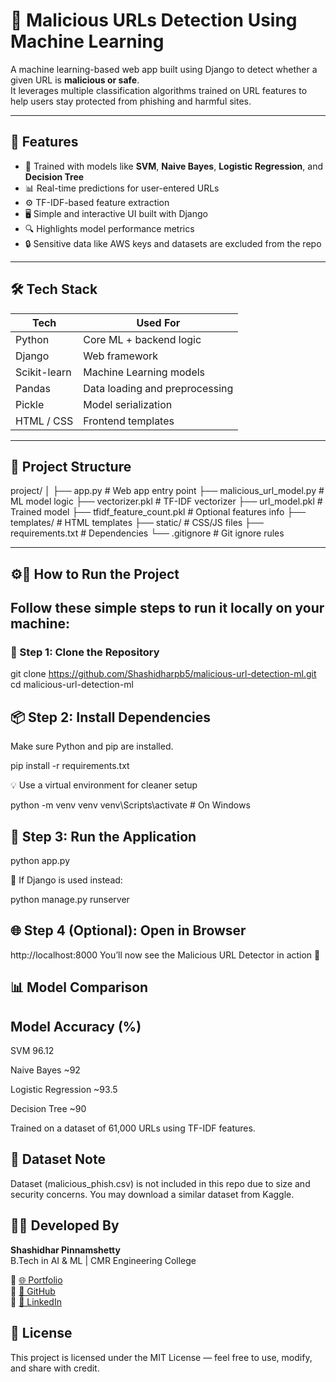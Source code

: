 # 🔐 Malicious URLs Detection Using Machine Learning

A machine learning-based web app built using Django to detect whether a given URL is **malicious or safe**.  
It leverages multiple classification algorithms trained on URL features to help users stay protected from phishing and harmful sites.

---

## 🚀 Features

- 🧠 Trained with models like **SVM**, **Naive Bayes**, **Logistic Regression**, and **Decision Tree**  
- 📊 Real-time predictions for user-entered URLs  
- ⚙️ TF-IDF-based feature extraction  
- 🖥️ Simple and interactive UI built with Django  
- 🔍 Highlights model performance metrics  
- 🔒 Sensitive data like AWS keys and datasets are excluded from the repo  

---

## 🛠️ Tech Stack

| Tech          | Used For                       |
|---------------|--------------------------------|
| Python        | Core ML + backend logic        |
| Django        | Web framework                  |
| Scikit-learn  | Machine Learning models        |
| Pandas        | Data loading and preprocessing |
| Pickle        | Model serialization            |
| HTML / CSS    | Frontend templates             |

---

## 📁 Project Structure

project/
│
├── app.py # Web app entry point
├── malicious_url_model.py # ML model logic
├── vectorizer.pkl # TF-IDF vectorizer
├── url_model.pkl # Trained model
├── tfidf_feature_count.pkl # Optional features info
├── templates/ # HTML templates
├── static/ # CSS/JS files
├── requirements.txt # Dependencies
└── .gitignore # Git ignore rules

---

## ⚙️🚀 How to Run the Project

## Follow these simple steps to run it locally on your machine:


### 🧩 Step 1: Clone the Repository


git clone https://github.com/Shashidharpb5/malicious-url-detection-ml.git
cd malicious-url-detection-ml

## 📦 Step 2: Install Dependencies
Make sure Python and pip are installed.

pip install -r requirements.txt

💡 Use a virtual environment for cleaner setup


python -m venv venv
venv\Scripts\activate  # On Windows

## 🚦 Step 3: Run the Application

python app.py

📝 If Django is used instead:


python manage.py runserver

## 🌐 Step 4 (Optional): Open in Browser

http://localhost:8000
You’ll now see the Malicious URL Detector in action 🚀

## 📊 Model Comparison
## Model	                    Accuracy (%)

SVM	                               96.12

Naive Bayes	                        ~92

Logistic Regression	                ~93.5

Decision Tree	                    ~90

Trained on a dataset of 61,000 URLs using TF-IDF features.

## 📁 Dataset Note

Dataset (malicious_phish.csv) is not included in this repo due to size and security concerns.
You may download a similar dataset from Kaggle.


## 🧑‍💻 Developed By

**Shashidhar Pinnamshetty**  
B.Tech in AI & ML | CMR Engineering College

🔗 [🌐 Portfolio](https://shashidharpb5.github.io)  
🔗 [🐙 GitHub](https://github.com/shashidharpb5)  
🔗 [💼 LinkedIn](https://linkedin.com/in/shashidharpb5)


## 📄 License
This project is licensed under the MIT License — feel free to use, modify, and share with credit.